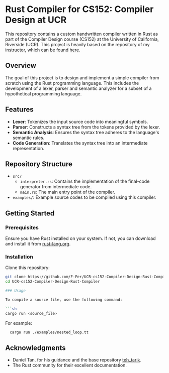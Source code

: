 # Rust Compiler for CS152: Compiler Design at UCR

This repository contains a custom handwritten compiler written in Rust as part of the Compiler Design course (CS152) at the University of California, Riverside (UCR). This project is heavily based on the repository of my instructor, which can be found [here](https://github.com/danieltan1517/teh_tarik).

## Overview

The goal of this project is to design and implement a simple compiler from scratch using the Rust programming language. This includes the development of a lexer, parser and  semantic analyzer for a subset of a hypothetical programming language.

## Features

- **Lexer**: Tokenizes the input source code into meaningful symbols.
- **Parser**: Constructs a syntax tree from the tokens provided by the lexer.
- **Semantic Analysis**: Ensures the syntax tree adheres to the language's semantic rules.
- **Code Generation**: Translates the syntax tree into an intermediate representation.

## Repository Structure

- `src/`
  - `interpreter.rs`: Contains the implementation of the final-code generator from intermediate code.
  - `main.rs`: The main entry point of the compiler.
- `examples/`: Example source codes to be compiled using this compiler.

## Getting Started

### Prerequisites

Ensure you have Rust installed on your system. If not, you can download and install it from [rust-lang.org](https://www.rust-lang.org/).

### Installation

Clone this repository:

   ```sh
   git clone https://github.com/F-Fer/UCR-cs152-Compiler-Design-Rust-Compiler.git
   cd UCR-cs152-Compiler-Design-Rust-Compiler

### Usage

To compile a source file, use the following command:

```sh
  cargo run <source_file>
```

For example:
```sh
  cargo run ./examples/nested_loop.tt
```

## Acknowledgments

- Daniel Tan, for his guidance and the base repository [teh_tarik](https://github.com/danieltan1517/teh_tarik).
- The Rust community for their excellent documentation.
